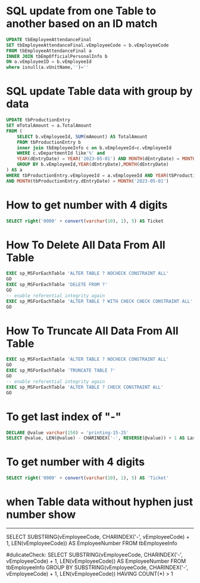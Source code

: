 # SQL update from one Table to another based on an ID match
```SQL
UPDATE tbEmployeeAttendanceFinal 
SET tbEmployeeAttendanceFinal.vEmployeeCode = b.vEmployeeCode 
FROM tbEmployeeAttendanceFinal a 
INNER JOIN tbEmpOfficialPersonalInfo b 
ON a.vEmployeeID = b.vEmployeeId  
where isnull(a.vUnitName,'')='' 
```
# SQL update Table data with group by data
```SQL
UPDATE tbProductionEntry
SET mTotalAmount = a.TotalAmount
FROM (
    SELECT b.vEmployeeId, SUM(mAmount) AS TotalAmount
    FROM tbProductionEntry b 
	inner join tbEmployeeInfo c on b.vEmployeeId=c.vEmployeeId 
    WHERE c.vDepartmentId like'%' and 
	YEAR(dEntryDate) = YEAR('2023-05-01') AND MONTH(dEntryDate) = MONTH('2023-05-01')
    GROUP BY b.vEmployeeId,YEAR(dEntryDate),MONTH(dEntryDate) 
) AS a 
WHERE tbProductionEntry.vEmployeeId = a.vEmployeeId AND YEAR(tbProductionEntry.dEntryDate) = YEAR('2023-05-01') 
AND MONTH(tbProductionEntry.dEntryDate) = MONTH('2023-05-01')
```
# How to get number with 4 digits
```SQL
SELECT right('0000' + convert(varchar(10), 1), 5) AS Ticket
```
# How To Delete All Data From All Table
```SQL
EXEC sp_MSForEachTable 'ALTER TABLE ? NOCHECK CONSTRAINT ALL'
GO
EXEC sp_MSForEachTable 'DELETE FROM ?'
GO
-- enable referential integrity again
EXEC sp_MSForEachTable 'ALTER TABLE ? WITH CHECK CHECK CONSTRAINT ALL'
GO
```
# How To Truncate All Data From All Table
```SQL
EXEC sp_MSForEachTable 'ALTER TABLE ? NOCHECK CONSTRAINT ALL'
GO
EXEC sp_MSForEachTable 'TRUNCATE TABLE ?'
GO
-- enable referential integrity again
EXEC sp_MSForEachTable 'ALTER TABLE ? CHECK CONSTRAINT ALL'
GO
```
# To get last index of "-"
```SQL
DECLARE @value varchar(150) = 'printing-15-25'
SELECT @value, LEN(@value) - CHARINDEX('-', REVERSE(@value)) + 1 AS LastHyphenIndex
```
# To get number with 4 digits
```SQL
SELECT right('0000' + convert(varchar(10), 1), 5) AS 'Ticket'
```
# when Table data without hyphen just number show
---
SELECT  SUBSTRING(vEmployeeCode, CHARINDEX('-', vEmployeeCode) + 1, LEN(vEmployeeCode)) AS EmployeeNumber  FROM  tbEmployeeInfo

#dulicateCheck:
SELECT 
SUBSTRING(vEmployeeCode, CHARINDEX('-', vEmployeeCode) + 1, LEN(vEmployeeCode)) AS EmployeeNumber FROM tbEmployeeInfo GROUP BY SUBSTRING(vEmployeeCode, CHARINDEX('-', vEmployeeCode) + 1, LEN(vEmployeeCode)) HAVING COUNT(*) > 1


